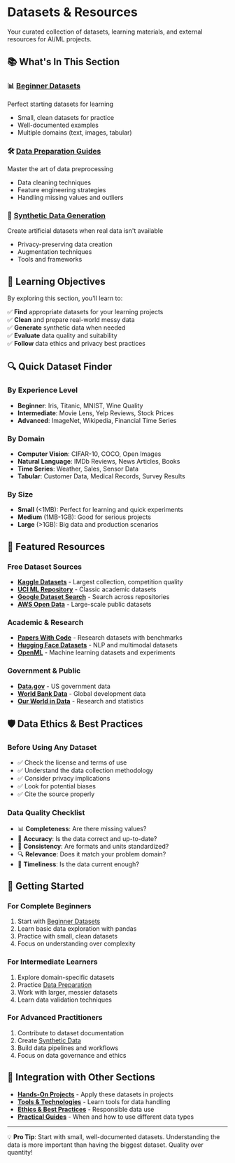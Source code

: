 # Datasets & Resources

Your curated collection of datasets, learning materials, and external resources for AI/ML projects.

## 📚 What's In This Section

### 📊 [Beginner Datasets](beginner-datasets/)
Perfect starting datasets for learning
- Small, clean datasets for practice
- Well-documented examples
- Multiple domains (text, images, tabular)

### 🛠️ [Data Preparation Guides](data-preparation-guides/)
Master the art of data preprocessing
- Data cleaning techniques
- Feature engineering strategies
- Handling missing values and outliers

### 🔬 [Synthetic Data Generation](synthetic-data-generation/)
Create artificial datasets when real data isn't available
- Privacy-preserving data creation
- Augmentation techniques
- Tools and frameworks

## 🎯 Learning Objectives

By exploring this section, you'll learn to:

✅ **Find** appropriate datasets for your learning projects  
✅ **Clean** and prepare real-world messy data  
✅ **Generate** synthetic data when needed  
✅ **Evaluate** data quality and suitability  
✅ **Follow** data ethics and privacy best practices  

## 🔍 Quick Dataset Finder

### By Experience Level
- **Beginner**: Iris, Titanic, MNIST, Wine Quality
- **Intermediate**: Movie Lens, Yelp Reviews, Stock Prices
- **Advanced**: ImageNet, Wikipedia, Financial Time Series

### By Domain
- **Computer Vision**: CIFAR-10, COCO, Open Images
- **Natural Language**: IMDb Reviews, News Articles, Books
- **Time Series**: Weather, Sales, Sensor Data
- **Tabular**: Customer Data, Medical Records, Survey Results

### By Size
- **Small** (<1MB): Perfect for learning and quick experiments
- **Medium** (1MB-1GB): Good for serious projects
- **Large** (>1GB): Big data and production scenarios

## 📖 Featured Resources

### Free Dataset Sources
- **[Kaggle Datasets](https://www.kaggle.com/datasets)** - Largest collection, competition quality
- **[UCI ML Repository](https://archive.ics.uci.edu/ml/)** - Classic academic datasets
- **[Google Dataset Search](https://datasetsearch.research.google.com/)** - Search across repositories
- **[AWS Open Data](https://aws.amazon.com/opendata/)** - Large-scale public datasets

### Academic & Research
- **[Papers With Code](https://paperswithcode.com/datasets)** - Research datasets with benchmarks
- **[Hugging Face Datasets](https://huggingface.co/datasets)** - NLP and multimodal datasets
- **[OpenML](https://www.openml.org/)** - Machine learning datasets and experiments

### Government & Public
- **[Data.gov](https://www.data.gov/)** - US government data
- **[World Bank Data](https://data.worldbank.org/)** - Global development data
- **[Our World in Data](https://ourworldindata.org/)** - Research and statistics

## 🛡️ Data Ethics & Best Practices

### Before Using Any Dataset
- ✅ Check the license and terms of use
- ✅ Understand the data collection methodology
- ✅ Consider privacy implications
- ✅ Look for potential biases
- ✅ Cite the source properly

### Data Quality Checklist
- 📊 **Completeness**: Are there missing values?
- 🎯 **Accuracy**: Is the data correct and up-to-date?
- 📏 **Consistency**: Are formats and units standardized?
- 🔍 **Relevance**: Does it match your problem domain?
- 📅 **Timeliness**: Is the data current enough?

## 🚀 Getting Started

### For Complete Beginners
1. Start with [Beginner Datasets](beginner-datasets/)
2. Learn basic data exploration with pandas
3. Practice with small, clean datasets
4. Focus on understanding over complexity

### For Intermediate Learners
1. Explore domain-specific datasets
2. Practice [Data Preparation](data-preparation-guides/)
3. Work with larger, messier datasets
4. Learn data validation techniques

### For Advanced Practitioners
1. Contribute to dataset documentation
2. Create [Synthetic Data](synthetic-data-generation/)
3. Build data pipelines and workflows
4. Focus on data governance and ethics

## 🔗 Integration with Other Sections

- **[Hands-On Projects](../04-hands-on-projects/)** - Apply these datasets in projects
- **[Tools & Technologies](../03-tools-and-technologies/)** - Learn tools for data handling
- **[Ethics & Best Practices](../09-ethics-and-best-practices/)** - Responsible data use
- **[Practical Guides](../02-practical-guides/)** - When and how to use different data types

---

💡 **Pro Tip**: Start with small, well-documented datasets. Understanding the data is more important than having the biggest dataset. Quality over quantity!
